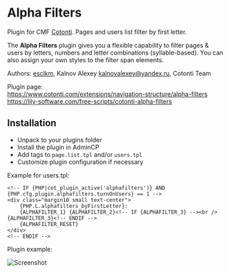Alpha Filters
============

Plugin for CMF [Cotonti](https://www.cotonti.com). Pages and users list filter by first 
letter.

The **Alpha Filters** plugin gives you a flexible capability to filter pages & users by letters, 
numbers and letter combinations (syllable-based). You can also assign your own styles to the 
filter span elements.

Authors: [esclkm](https://www.cotonti.com/users/esclkm), Kalnov Alexey <kalnovalexey@yandex.ru>,
Cotonti Team

Plugin page:  
https://www.cotonti.com/extensions/navigation-structure/alpha-filters   \
https://lily-software.com/free-scripts/cotonti-alpha-filters

## Installation

- Unpack to your plugins folder
- Install the plugin in AdminCP
- Add tags to `page.list.tpl` and/or `users.tpl`
- Customize plugin configuration if necessary

Example for users.tpl:
```
<!-- IF {PHP|cot_plugin_active('alphafilters')} AND {PHP.cfg.plugin.alphafilters.turnOnUsers} == 1 -->
<div class="margin10 small text-center">
    {PHP.L.alphafilters_byFirstLetter}:
    {ALPHAFILTER_1} {ALPHAFILTER_2}<!-- IF {ALPHAFILTER_3} --><br />{ALPHAFILTER_3}<!-- ENDIF -->
    {ALPHAFILTER_RESET}
</div>
<!-- ENDIF -->
```

Plugin example:

![Screenshot](https://user-images.githubusercontent.com/1021886/235350669-1ae221e6-5489-4fda-ae8c-27470b96bbbf.png)
